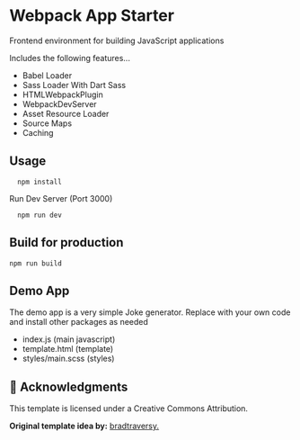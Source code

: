 # Webpack App Starter

Frontend environment for building JavaScript applications

Includes the following features...

- Babel Loader
- Sass Loader With Dart Sass
- HTMLWebpackPlugin
- WebpackDevServer
- Asset Resource Loader
- Source Maps
- Caching

## Usage

```
  npm install
```

Run Dev Server (Port 3000)

```
  npm run dev
```

## Build for production

```
npm run build
```

## Demo App

The demo app is a very simple Joke generator. Replace with your own code and install other packages as needed

- index.js (main javascript)
- template.html (template)
- styles/main.scss (styles)

## 🙏 Acknowledgments <a name="acknowledgements"></a>

This template is licensed under a Creative Commons Attribution.

**Original template idea by:** [bradtraversy.](https://github.com/bradtraversy/webpack-starter)
